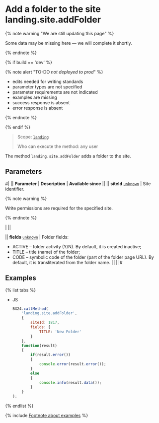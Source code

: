 # Add a folder to the site landing.site.addFolder

{% note warning "We are still updating this page" %}

Some data may be missing here — we will complete it shortly.

{% endnote %}

{% if build == 'dev' %}

{% note alert "TO-DO _not deployed to prod_" %}

- edits needed for writing standards
- parameter types are not specified
- parameter requirements are not indicated
- examples are missing
- success response is absent
- error response is absent

{% endnote %}

{% endif %}

> Scope: [`landing`](../../scopes/permissions.md)
>
> Who can execute the method: any user

The method `landing.site.addFolder` adds a folder to the site.

## Parameters

#|
|| **Parameter** | **Description** | **Available since** ||
|| **siteId**
[`unknown`](../../data-types.md) | Site identifier. 

{% note warning %}

Write permissions are required for the specified site.

{% endnote %}

 | ||

|| **fields**
[`unknown`](../../data-types.md) | Folder fields: 
- ACTIVE – folder activity (Y/N). By default, it is created inactive;
- TITLE – title (name) of the folder; 
- CODE – symbolic code of the folder (part of the folder page URL). By default, it is transliterated from the folder name. | ||
|#

## Examples

{% list tabs %}

- JS

    ```js
    BX24.callMethod(
        'landing.site.addFolder',
        {
            siteId: 1817,
            fields: {
                TITLE: 'New Folder'
            }
        },
        function(result)
        {
            if(result.error())
            {
                console.error(result.error());
            }
            else
            {
                console.info(result.data());
            }
        }
    );
    ```

{% endlist %}

{% include [Footnote about examples](../../../_includes/examples.md) %}